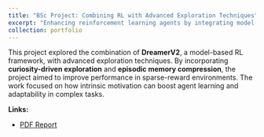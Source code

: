 ```yaml
---
title: "BSc Project: Combining RL with Advanced Exploration Techniques"
excerpt: "Enhancing reinforcement learning agents by integrating model-based RL (DreamerV2) with curiosity-driven exploration and episodic memory compression. <br/><img src='/images/dreamer.jpeg'>"
collection: portfolio
---
```


This project explored the combination of **DreamerV2**, a model-based RL framework, with advanced exploration techniques. By incorporating **curiosity-driven exploration** and **episodic memory compression**, the project aimed to improve performance in sparse-reward environments. The work focused on how intrinsic motivation can boost agent learning and adaptability in complex tasks.

**Links:**  
- [PDF Report](/files/BScProject.pdf)